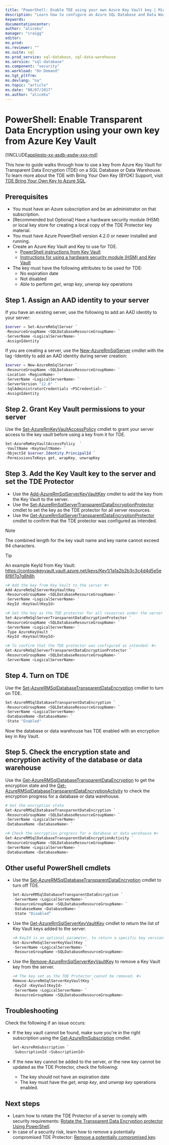 ```yaml
---
title: "PowerShell: Enable TDE using your own Azure Key Vault key | Microsoft Docs"
description: "Learn how to configure an Azure SQL Database and Data Warehouse to start using Transparent Data Encryption (TDE) for encryption-at-rest using PowerShell."
keywords:
documentationcenter:
author: "aliceku"
manager: "craigg"
editor:
ms.prod: 
ms.reviewer: ""
ms.suite: sql
ms.prod_service: sql-database, sql-data-warehouse
ms.service: "sql-database"
ms.component: "security"
ms.workload: "On Demand"
ms.tgt_pltfrm:
ms.devlang: "na"
ms.topic: "article"
ms.date: "08/07/2017"
ms.author: "aliceku"
---
```

# PowerShell: Enable Transparent Data Encryption using your own key from Azure Key Vault
[!INCLUDE[appliesto-xx-asdb-asdw-xxx-md](../../../includes/appliesto-xx-asdb-asdw-xxx-md.md)]

This how-to guide walks through how to use a key from Azure Key Vault for Transparent Data Encryption (TDE) on a SQL Database or Data Warehouse. To learn more about the TDE with Bring Your Own Key (BYOK) Support, visit [TDE Bring Your Own Key to Azure SQL](transparent-data-encryption-byok-azure-sql.md). 

## Prerequisites

- You must have an Azure subscription and be an administrator on that subscription.
- [Recommended but Optional] Have a hardware security module (HSM) or local key store for creating a local copy of the TDE Protector key material.
- You must have Azure PowerShell version 4.2.0 or newer installed and running. 
- Create an Azure Key Vault and Key to use for TDE.
   - [PowerShell instructions from Key Vault](https://docs.microsoft.com/azure/key-vault/key-vault-get-started)
   - [Instructions for using a hardware security module (HSM) and Key Vault](https://docs.microsoft.com/azure/key-vault/key-vault-get-started#a-idhsmaif-you-want-to-use-a-hardware-security-module-hsm)
- The key must have the following attributes to be used for TDE:
   - No expiration date
   - Not disabled
   - Able to perform *get*, *wrap key*, *unwrap key* operations

## Step 1. Assign an AAD identity to your server 

If you have an existing server, use the following to add an AAD identity to your server:

   ```powershell
   $server = Set-AzureRmSqlServer `
   -ResourceGroupName <SQLDatabaseResourceGroupName> `
   -ServerName <LogicalServerName> `
   -AssignIdentity
   ```

If you are creating a server, use the [New-AzureRmSqlServer](/powershell/module/azurerm.sql/new-azurermsqlserver) cmdlet with the tag -Identity to add an AAD identity during server creation:

   ```powershell
   $server = New-AzureRmSqlServer `
   -ResourceGroupName <SQLDatabaseResourceGroupName> `
   -Location <RegionName> `
   -ServerName <LogicalServerName> `
   -ServerVersion "12.0" `
   -SqlAdministratorCredentials <PSCredential> `
   -AssignIdentity 
   ```

## Step 2. Grant Key Vault permissions to your server

Use the [Set-AzureRmKeyVaultAccessPolicy](/powershell/module/azurerm.keyvault/set-azurermkeyvaultaccesspolicy) cmdlet to grant your server access to the key vault before using a key from it for TDE.

   ```powershell
   Set-AzureRmKeyVaultAccessPolicy  `
   -VaultName <KeyVaultName> `
   -ObjectId $server.Identity.PrincipalId `
   -PermissionsToKeys get, wrapKey, unwrapKey
   ```

## Step 3. Add the Key Vault key to the server and set the TDE Protector

- Use the [Add-AzureRmSqlServerKeyVaultKey](/powershell/module/azurerm.sql/add-azurermsqlserverkeyvaultkey) cmdlet to add the key from the Key Vault to the server.
- Use the [Set-AzureRmSqlServerTransparentDataEncryptionProtector](/powershell/module/azurerm.sql/set-azurermsqlservertransparentdataencryptionprotector) cmdlet to set the key as the TDE protector for all server resources.
- Use the [Get-AzureRmSqlServerTransparentDataEncryptionProtector](/powershell/module/azurerm.sql/get-azurermsqlservertransparentdataencryptionprotector) cmdlet to confirm that the TDE protector was configured as intended.

> [!Note]
> The combined length for the key vault name and key name cannot exceed 94 characters.
> 

>[!Tip]
>An example KeyId from Key Vault: https://contosokeyvault.vault.azure.net/keys/Key1/1a1a2b2b3c3c4d4d5e5e6f6f7g7g8h8h
>

   ```powershell
   <# Add the key from Key Vault to the server #>
   Add-AzureRmSqlServerKeyVaultKey `
   -ResourceGroupName <SQLDatabaseResourceGroupName> `
   -ServerName <LogicalServerName> `
   -KeyId <KeyVaultKeyId>

   <# Set the key as the TDE protector for all resources under the server #>
   Set-AzureRmSqlServerTransparentDataEncryptionProtector `
   -ResourceGroupName <SQLDatabaseResourceGroupName> `
   -ServerName <LogicalServerName> `
   -Type AzureKeyVault `
   -KeyId <KeyVaultKeyId> 

   <# To confirm that the TDE protector was configured as intended: #>
   Get-AzureRmSqlServerTransparentDataEncryptionProtector `
   -ResourceGroupName <SQLDatabaseResourceGroupName> `
   -ServerName <LogicalServerName> 
   ```

## Step 4. Turn on TDE 

Use the [Set-AzureRMSqlDatabaseTransparentDataEncryption](/powershell/module/azurerm.sql/set-azurermsqldatabasetransparentdataencryption) cmdlet to turn on TDE.

   ```powershell
   Set-AzureRMSqlDatabaseTransparentDataEncryption `
   -ResourceGroupName <SQLDatabaseResourceGroupName> `
   -ServerName <LogicalServerName> `
   -DatabaseName <DatabaseName> `
   -State "Enabled"
   ```

Now the database or data warehouse has TDE enabled with an encryption key in Key Vault.

## Step 5. Check the encryption state and encryption activity of the database or data warehouse

Use the [Get-AzureRMSqlDatabaseTransparentDataEncryption](/powershell/module/azurerm.sql/get-azurermsqldatabasetransparentdataencryption) to get the encryption state and the [Get-AzureRMSqlDatabaseTransparentDataEncryptionActivity](/powershell/module/azurerm.sql/get-azurermsqldatabasetransparentdataencryptionactivity) to check the encryption progress for a database or data warehouse.

   ```powershell
   # Get the encryption state
   Get-AzureRMSqlDatabaseTransparentDataEncryption `
   -ResourceGroupName <SQLDatabaseResourceGroupName> `
   -ServerName <LogicalServerName> `
   -DatabaseName <DatabaseName> `

   <# Check the encryption progress for a database or data warehouse #>
   Get-AzureRMSqlDatabaseTransparentDataEncryptionActivity `
   -ResourceGroupName <SQLDatabaseResourceGroupName> `
   -ServerName <LogicalServerName> `
   -DatabaseName <DatabaseName>  
   ```

## Other useful PowerShell cmdlets

- Use the [Set-AzureRMSqlDatabaseTransparentDataEncryption](/powershell/module/azurerm.sql/set-azurermsqldatabasetransparentdataencryption) cmdlet to turn off TDE.

   ```powershell
   Set-AzureRMSqlDatabaseTransparentDataEncryption `
   -ServerName <LogicalServerName> `
   -ResourceGroupName <SQLDatabaseResourceGroupName> `
   -DatabaseName <DatabaseName> `
   -State "Disabled”
   ```
 
- Use the [Get-AzureRmSqlServerKeyVaultKey](/powershell/module/azurerm.sql/get-azurermsqlserverkeyvaultkey) cmdlet to return the list of Key Vault keys added to the server.

   ```powershell
   <# KeyId is an optional parameter, to return a specific key version #>
   Get-AzureRmSqlServerKeyVaultKey `
   -ServerName <LogicalServerName> `
   -ResourceGroupName <SQLDatabaseResourceGroupName>
   ```
 
- Use the [Remove-AzureRmSqlServerKeyVaultKey](/powershell/module/azurerm.sql/remove-azurermsqlserverkeyvaultkey) to remove a Key Vault key from the server.

   ```powershell
   <# The key set as the TDE Protector cannot be removed. #>
   Remove-AzureRmSqlServerKeyVaultKey `
   -KeyId <KeyVaultKeyId> `
   -ServerName <LogicalServerName> `
   -ResourceGroupName <SQLDatabaseResourceGroupName>   
   ```
 
## Troubleshooting

Check the following if an issue occurs:
- If the key vault cannot be found, make sure you're in the right subscription using the [Get-AzureRmSubscription](/powershell/module/azurerm.profile/get-azurermsubscription) cmdlet.

   ```powershell
   Get-AzureRmSubscription `
   -SubscriptionId <SubscriptionId>
   ```

- If the new key cannot be added to the server, or the new key cannot be updated as the TDE Protector, check the following:
   - The key should not have an expiration date
   - The key must have the *get*, *wrap key*, and *unwrap key* operations enabled.

## Next steps

- Learn how to rotate the TDE Protector of a server to comply with security requirements: [Rotate the Transparent Data Encryption protector Using PowerShell](transparent-data-encryption-byok-azure-sql-key-rotation.md).
- In case of a security risk, learn how to remove a potentially compromised TDE Protector: [Remove a potentially compromised key](transparent-data-encryption-byok-azure-sql-remove-tde-protector.md). 



